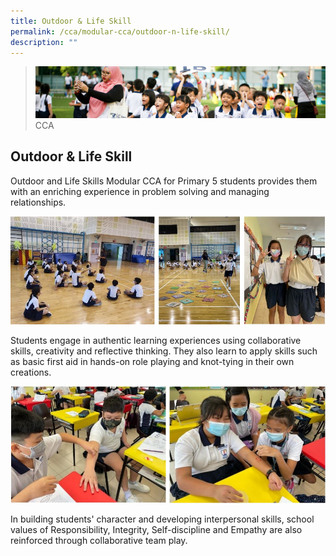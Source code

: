 ```yaml
---
title: Outdoor & Life Skill
permalink: /cca/modular-cca/outdoor-n-life-skill/
description: ""
---
```

>![](/images/CCA/CCA_02.jpg)
>CCA

## Outdoor & Life Skill

Outdoor and Life Skills Modular CCA for Primary 5 students provides them with an enriching experience in problem solving and managing relationships.

![](/images/CCA/Outdoor%20&%20Life%20Skill%201.jpg)

Students engage in authentic learning experiences using collaborative skills, creativity and reflective thinking. They also learn to apply skills such as basic first aid in hands-on role playing and knot-tying in their own creations.

![](/images/CCA/Outdoor%20&%20Life%20Skill%202.jpg)

In building students' character and developing interpersonal skills, school values of Responsibility, Integrity, Self-discipline and Empathy are also reinforced through collaborative team play.